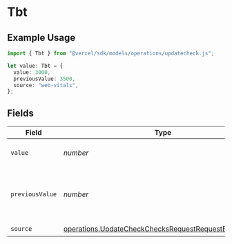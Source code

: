 # Tbt

## Example Usage

```typescript
import { Tbt } from "@vercel/sdk/models/operations/updatecheck.js";

let value: Tbt = {
  value: 3000,
  previousValue: 3500,
  source: "web-vitals",
};
```

## Fields

| Field                                                                                                                        | Type                                                                                                                         | Required                                                                                                                     | Description                                                                                                                  | Example                                                                                                                      |
| ---------------------------------------------------------------------------------------------------------------------------- | ---------------------------------------------------------------------------------------------------------------------------- | ---------------------------------------------------------------------------------------------------------------------------- | ---------------------------------------------------------------------------------------------------------------------------- | ---------------------------------------------------------------------------------------------------------------------------- |
| `value`                                                                                                                      | *number*                                                                                                                     | :heavy_check_mark:                                                                                                           | Total Blocking Time value                                                                                                    | 3000                                                                                                                         |
| `previousValue`                                                                                                              | *number*                                                                                                                     | :heavy_minus_sign:                                                                                                           | Previous Total Blocking Time value to display a delta                                                                        | 3500                                                                                                                         |
| `source`                                                                                                                     | [operations.UpdateCheckChecksRequestRequestBodySource](../../models/operations/updatecheckchecksrequestrequestbodysource.md) | :heavy_check_mark:                                                                                                           | N/A                                                                                                                          |                                                                                                                              |
